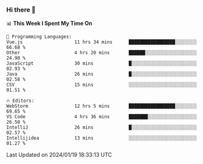### Hi there 👋

<!--
**asdf12303116/asdf12303116** is a ✨ _special_ ✨ repository because its `README.md` (this file) appears on your GitHub profile.

Here are some ideas to get you started:

- 🔭 I’m currently working on ...
- 🌱 I’m currently learning ...
- 👯 I’m looking to collaborate on ...
- 🤔 I’m looking for help with ...
- 💬 Ask me about ...
- 📫 How to reach me: ...
- 😄 Pronouns: ...
- ⚡ Fun fact: ...
-->

<!--START_SECTION:waka-->
📊 **This Week I Spent My Time On** 

```text
💬 Programming Languages: 
Vue.js                   11 hrs 34 mins      █████████████████░░░░░░░░   66.68 % 
Other                    4 hrs 20 mins       ██████░░░░░░░░░░░░░░░░░░░   24.98 % 
JavaScript               30 mins             █░░░░░░░░░░░░░░░░░░░░░░░░   02.93 % 
Java                     26 mins             █░░░░░░░░░░░░░░░░░░░░░░░░   02.58 % 
CSV                      15 mins             ░░░░░░░░░░░░░░░░░░░░░░░░░   01.51 % 

🔥 Editors: 
WebStorm                 12 hrs 5 mins       █████████████████░░░░░░░░   69.65 % 
VS Code                  4 hrs 36 mins       ███████░░░░░░░░░░░░░░░░░░   26.50 % 
IntelliJ                 26 mins             █░░░░░░░░░░░░░░░░░░░░░░░░   02.57 % 
Intellijidea             13 mins             ░░░░░░░░░░░░░░░░░░░░░░░░░   01.27 % 
```


 Last Updated on 2024/01/19 18:33:13 UTC
<!--END_SECTION:waka-->
